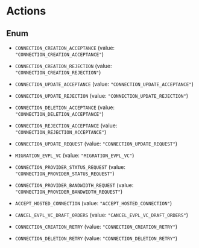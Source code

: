 

# Actions

## Enum


* `CONNECTION_CREATION_ACCEPTANCE` (value: `"CONNECTION_CREATION_ACCEPTANCE"`)

* `CONNECTION_CREATION_REJECTION` (value: `"CONNECTION_CREATION_REJECTION"`)

* `CONNECTION_UPDATE_ACCEPTANCE` (value: `"CONNECTION_UPDATE_ACCEPTANCE"`)

* `CONNECTION_UPDATE_REJECTION` (value: `"CONNECTION_UPDATE_REJECTION"`)

* `CONNECTION_DELETION_ACCEPTANCE` (value: `"CONNECTION_DELETION_ACCEPTANCE"`)

* `CONNECTION_REJECTION_ACCEPTANCE` (value: `"CONNECTION_REJECTION_ACCEPTANCE"`)

* `CONNECTION_UPDATE_REQUEST` (value: `"CONNECTION_UPDATE_REQUEST"`)

* `MIGRATION_EVPL_VC` (value: `"MIGRATION_EVPL_VC"`)

* `CONNECTION_PROVIDER_STATUS_REQUEST` (value: `"CONNECTION_PROVIDER_STATUS_REQUEST"`)

* `CONNECTION_PROVIDER_BANDWIDTH_REQUEST` (value: `"CONNECTION_PROVIDER_BANDWIDTH_REQUEST"`)

* `ACCEPT_HOSTED_CONNECTION` (value: `"ACCEPT_HOSTED_CONNECTION"`)

* `CANCEL_EVPL_VC_DRAFT_ORDERS` (value: `"CANCEL_EVPL_VC_DRAFT_ORDERS"`)

* `CONNECTION_CREATION_RETRY` (value: `"CONNECTION_CREATION_RETRY"`)

* `CONNECTION_DELETION_RETRY` (value: `"CONNECTION_DELETION_RETRY"`)



